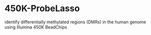 # 450K-ProbeLasso
identify differentially methylated regions (DMRs) in the human genome using Illumina 450K BeadChips
